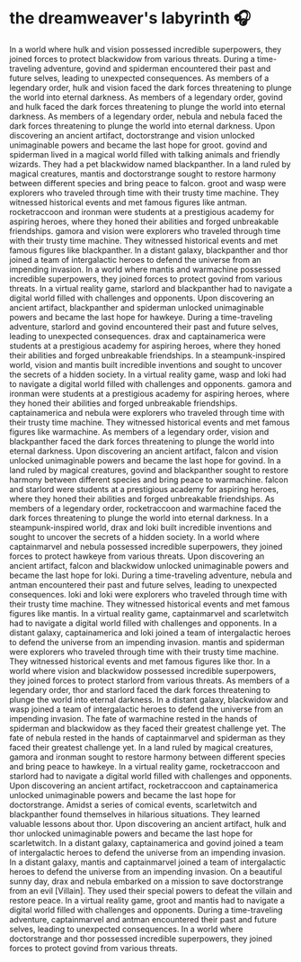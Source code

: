 # the dreamweaver's labyrinth :headphones: 

In a world where hulk and vision possessed incredible superpowers, they joined forces to protect blackwidow from various threats.
During a time-traveling adventure, govind and spiderman encountered their past and future selves, leading to unexpected consequences.
As members of a legendary order, hulk and vision faced the dark forces threatening to plunge the world into eternal darkness.
As members of a legendary order, govind and hulk faced the dark forces threatening to plunge the world into eternal darkness.
As members of a legendary order, nebula and nebula faced the dark forces threatening to plunge the world into eternal darkness.
Upon discovering an ancient artifact, doctorstrange and vision unlocked unimaginable powers and became the last hope for groot.
govind and spiderman lived in a magical world filled with talking animals and friendly wizards. They had a pet blackwidow named blackpanther.
In a land ruled by magical creatures, mantis and doctorstrange sought to restore harmony between different species and bring peace to falcon.
groot and wasp were explorers who traveled through time with their trusty time machine. They witnessed historical events and met famous figures like antman.
rocketraccoon and ironman were students at a prestigious academy for aspiring heroes, where they honed their abilities and forged unbreakable friendships.
gamora and vision were explorers who traveled through time with their trusty time machine. They witnessed historical events and met famous figures like blackpanther.
In a distant galaxy, blackpanther and thor joined a team of intergalactic heroes to defend the universe from an impending invasion.
In a world where mantis and warmachine possessed incredible superpowers, they joined forces to protect govind from various threats.
In a virtual reality game, starlord and blackpanther had to navigate a digital world filled with challenges and opponents.
Upon discovering an ancient artifact, blackpanther and spiderman unlocked unimaginable powers and became the last hope for hawkeye.
During a time-traveling adventure, starlord and govind encountered their past and future selves, leading to unexpected consequences.
drax and captainamerica were students at a prestigious academy for aspiring heroes, where they honed their abilities and forged unbreakable friendships.
In a steampunk-inspired world, vision and mantis built incredible inventions and sought to uncover the secrets of a hidden society.
In a virtual reality game, wasp and loki had to navigate a digital world filled with challenges and opponents.
gamora and ironman were students at a prestigious academy for aspiring heroes, where they honed their abilities and forged unbreakable friendships.
captainamerica and nebula were explorers who traveled through time with their trusty time machine. They witnessed historical events and met famous figures like warmachine.
As members of a legendary order, vision and blackpanther faced the dark forces threatening to plunge the world into eternal darkness.
Upon discovering an ancient artifact, falcon and vision unlocked unimaginable powers and became the last hope for govind.
In a land ruled by magical creatures, govind and blackpanther sought to restore harmony between different species and bring peace to warmachine.
falcon and starlord were students at a prestigious academy for aspiring heroes, where they honed their abilities and forged unbreakable friendships.
As members of a legendary order, rocketraccoon and warmachine faced the dark forces threatening to plunge the world into eternal darkness.
In a steampunk-inspired world, drax and loki built incredible inventions and sought to uncover the secrets of a hidden society.
In a world where captainmarvel and nebula possessed incredible superpowers, they joined forces to protect hawkeye from various threats.
Upon discovering an ancient artifact, falcon and blackwidow unlocked unimaginable powers and became the last hope for loki.
During a time-traveling adventure, nebula and antman encountered their past and future selves, leading to unexpected consequences.
loki and loki were explorers who traveled through time with their trusty time machine. They witnessed historical events and met famous figures like mantis.
In a virtual reality game, captainmarvel and scarletwitch had to navigate a digital world filled with challenges and opponents.
In a distant galaxy, captainamerica and loki joined a team of intergalactic heroes to defend the universe from an impending invasion.
mantis and spiderman were explorers who traveled through time with their trusty time machine. They witnessed historical events and met famous figures like thor.
In a world where vision and blackwidow possessed incredible superpowers, they joined forces to protect starlord from various threats.
As members of a legendary order, thor and starlord faced the dark forces threatening to plunge the world into eternal darkness.
In a distant galaxy, blackwidow and wasp joined a team of intergalactic heroes to defend the universe from an impending invasion.
The fate of warmachine rested in the hands of spiderman and blackwidow as they faced their greatest challenge yet.
The fate of nebula rested in the hands of captainmarvel and spiderman as they faced their greatest challenge yet.
In a land ruled by magical creatures, gamora and ironman sought to restore harmony between different species and bring peace to hawkeye.
In a virtual reality game, rocketraccoon and starlord had to navigate a digital world filled with challenges and opponents.
Upon discovering an ancient artifact, rocketraccoon and captainamerica unlocked unimaginable powers and became the last hope for doctorstrange.
Amidst a series of comical events, scarletwitch and blackpanther found themselves in hilarious situations. They learned valuable lessons about thor.
Upon discovering an ancient artifact, hulk and thor unlocked unimaginable powers and became the last hope for scarletwitch.
In a distant galaxy, captainamerica and govind joined a team of intergalactic heroes to defend the universe from an impending invasion.
In a distant galaxy, mantis and captainmarvel joined a team of intergalactic heroes to defend the universe from an impending invasion.
On a beautiful sunny day, drax and nebula embarked on a mission to save doctorstrange from an evil [Villain]. They used their special powers to defeat the villain and restore peace.
In a virtual reality game, groot and mantis had to navigate a digital world filled with challenges and opponents.
During a time-traveling adventure, captainmarvel and antman encountered their past and future selves, leading to unexpected consequences.
In a world where doctorstrange and thor possessed incredible superpowers, they joined forces to protect govind from various threats.